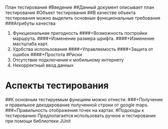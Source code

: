 План тестирования
#Введение
##Данный документ описывает план тестирования
#Объект тестирования
##В качестве объекта тестирования можно выделить основные функциональные требования
###Атрибуты качества
1. Функциональная пригодность
####+Возможность постройки маршрута.
####+Изменение размера шрифта.
####+Изменение мастштаба карт.
2. Удобства использования
####+Управляемость
####+Защита от ошибок
####+Простота
#Риски
1. Отсутствие подключения к мобильному интернету
2. Некорректный ввод данных
# Аспекты тестирования
##К основным тестируемым функциям можно отнести:
###+Получение и правильное декодирование полученной строки от google maps.
###+Правильность отображения точек на картах.
#Подоходы к тестированию
Предполагается использовать ручное и тестирование при помощи библиотеки JUnit 
